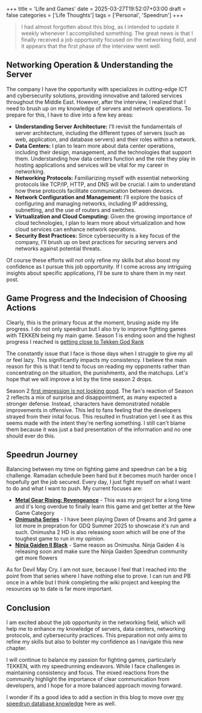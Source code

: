 +++
title = 'Life and Games'
date = 2025-03-27T19:52:07+03:00
draft = false
categories = ['Life Thoughts']
tags = ['Personal', 'Speedrun']
+++
> I had almost forgotten about this blog, as I intended to update it weekly whenever I accomplished something. The great news is that I finally received a job opportunity focused on the networking field, and it appears that the first phase of the interview went well.
<!--more-->

## Networking Operation & Understanding the Server

The company I have the opportunity with specializes in cutting-edge ICT and cybersecurity solutions, providing innovative and tailored services throughout the Middle East. However, after the interview, I realized that I need to brush up on my knowledge of servers and network operations. To prepare for this, I have to dive into a few key areas:
- **Understanding Server Architecture:** I’ll revisit the fundamentals of server architecture, including the different types of servers (such as web, application, and database servers) and their roles within a network.
- **Data Centers:** I plan to learn more about data center operations, including their design, management, and the technologies that support them. Understanding how data centers function and the role they play in hosting applications and services will be vital for my career in networking.
- **Networking Protocols:** Familiarizing myself with essential networking protocols like TCP/IP, HTTP, and DNS will be crucial. I aim to understand how these protocols facilitate communication between devices.
- **Network Configuration and Management:** I’ll explore the basics of configuring and managing networks, including IP addressing, subnetting, and the use of routers and switches.
- **Virtualization and Cloud Computing:** Given the growing importance of cloud technologies, I plan to learn more about virtualization and how cloud services can enhance network operations. 
- **Security Best Practices:** Since cybersecurity is a key focus of the company, I’ll brush up on best practices for securing servers and networks against potential threats.

Of course these efforts will not only refine my skills but also boost my confidence as I pursue this job opportunity. If I come across any intriguing insights about specific applications, I’ll be sure to share them in my next post.

## Game Progress and the Indecision of Choosing Actions

Clearly, this is the primary focus at the moment, brusing aside my life progress. I do not only speedrun but I also try to improve fighting games with TEKKEN being my main game. Season 1 is ending soon and the highest progress I reached is [getting close to Tekken God Rank](https://razraz94.github.io/LonerBlog/post/Life-and-Games/images/Junka.jpg)

The constantly issue that I face is those days when I struggle to give my all or feel lazy. This significantly impacts my consistency. I believe the main reason for this is that I tend to focus on reading my opponents rather than concentrating on the situation, the punishments, and the matchups. Let's hope that we will improve a lot by the time season 2 drops.

Season 2 [first impression is not looking good](https://www.youtube.com/watch?v=mwfOye9X_uw). The fan's reaction of Season 2 reflects a mix of surprise and disappointment, as many expected a stronger defense. Instead, characters have demonstrated notable improvements in offensive. This led to fans feeling that the developers strayed from their inital focus. This resulted in frustration yet I see it as this seems made with the intent they're nerfing something. I still can't blame them because it was just a bad presentation of the information and no one should ever do this. 

## Speedrun Journey

Balancing between my time on fighting game and speedrun can be a big challenge. Ramadan schedule been hard but it becomes much harder once I hopefully get the job secured. Every day, I just fight myself on what I want to do and what I want to push. My current focuses are:
- **[Metal Gear Rising: Revengeance](https://www.speedrun.com/mgrr?h=Any_NG-hard&x=vdo8mokp-5lymj2l4.013x8rr1)** - This was my project for a long time and it's long overdue to finally learn this game and get better at the New Game Category
- **[Onimusha Series](https://www.speedrun.com/series/onimusha)** - I have been playing Dawn of Dreams and 3rd game a lot more in prepration for GDQ Summer 2025 to showcase it's run and such. Onimusha 2 HD is also releasing soon which will be one of the toughest game to run in my opinion.
- **[Ninja Gaiden II Black](https://www.speedrun.com/NG2B)** - Same reason as Onimusha. Ninja Gaiden 4 is releasing soon and make sure the Ninja Gaiden Speedrun community get more flowers

As for Devil May Cry. I am not sure, because I feel that I reached into the point from that series where I have nothing else to prove. I can run and PB once in a while but I think completing the wiki project and keeping the resources up to date is far more important.

## Conclusion
I am excited about the job opportunity in the networking field, which will help me to enhance my knowledge of servers, data centers, networking protocols, and cybersecurity practices. This preparation not only aims to refine my skills but also to bolster my confidence as I navigate this new chapter.

I will continue to balance my passion for fighting games, particularly TEKKEN, with my speedrunning endeavors. While I face challenges in maintaining consistency and focus. The mixed reactions from the community highlight the importance of clear communication from developers, and I hope for a more balanced approach moving forward.

I wonder if its a good idea to add a section in this blog to move over [my speedrun database knowledge](https://bit.ly/srclhknowledge) here as well.
